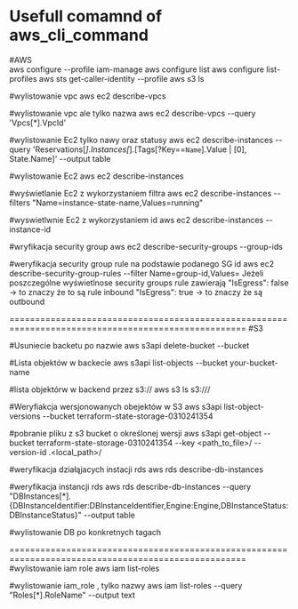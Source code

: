 # Usefull comamnd of aws_cli_command
#AWS  
 aws configure --profile iam-manage
 aws configure list
 aws configure list-profiles
 aws sts get-caller-identity --profile <profile>
 aws s3 ls



#wylistowanie vpc
aws ec2 describe-vpcs

#wylistowanie vpc ale tylko nazwa
aws ec2 describe-vpcs --query 'Vpcs[*].VpcId' 

#wylistowanie Ec2 tylko nawy oraz statusy
aws ec2 describe-instances --query 'Reservations[*].Instances[*].[Tags[?Key==`Name`].Value | [0], State.Name]' --output table

#wylistowanie Ec2
aws ec2 describe-instances

#wyświetlanie Ec2 z wykorzystaniem filtra
 aws ec2 describe-instances --filters "Name=instance-state-name,Values=running"

#wyswietlwnie Ec2 z wykorzystaniem id
aws ec2 describe-instances --instance-id <id-ec2-instance>

#wryfikacja security group 
aws ec2 describe-security-groups --group-ids <id-security-group>


#weryfikacja security group rule na podstawie podanego SG id
aws ec2 describe-security-group-rules --filter Name=group-id,Values=<id-security-group>
Jeżeli poszczególne wyświetlnose security groups rule zawierają 
"IsEgress": false -> to znaczy że to są rule inbound
"IsEgress": true -> to znaczy że są outbound

====================================================================================================
#S3


#Usuniecie backetu po nazwie
aws s3api delete-bucket --bucket <nazwa-bucketu>

#Lista objektów w backecie
aws s3api list-objects --bucket your-bucket-name

#lista objektórw w backend przez s3://
aws s3 ls s3://<backet0name>/<objects>

#Weryfiakcja wersjonowanych obejektów w S3
aws s3api list-object-versions --bucket terraform-state-storage-0310241354

#pobranie pliku z s3 bucket o określonej wersji
aws s3api get-object --bucket terraform-state-storage-0310241354 --key <path_to_file>/<file> --version-id <VersionID> .<local_path>/<file>

#weryfikacja działąjacych instacji rds
aws rds describe-db-instances

#weryfikacja instancji rds
aws rds describe-db-instances --query "DBInstances[*].{DBInstanceIdentifier:DBInstanceIdentifier,Engine:Engine,DBInstanceStatus:DBInstanceStatus}" --output table

#wylistowanie DB po konkretnych tagach


====================================================================================================
#wylistowanie iam role
aws iam list-roles

#wylistowanie iam_role , tylko nazwy
aws iam list-roles --query "Roles[*].RoleName" --output text
